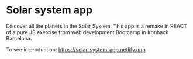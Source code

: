 # Solar system app #
Discover all the planets in the Solar System.
This app is a remake in REACT of a pure JS exercise from web development Bootcamp in Ironhack Barcelona.

To see in production: https://solar-system-app.netlify.app
